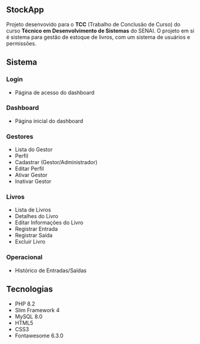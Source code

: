 ## StockApp
Projeto desenvovido para o **TCC** (Trabalho de Conclusão de Curso) do curso **Técnico em Desenvolvimento de Sistemas** do SENAI.
O projeto em si é sistema para gestão de estoque de livros, com um sistema de usuários e permissões.

## Sistema
### Login
* Página de acesso do dashboard
### Dashboard
* Página inicial do dashboard
### Gestores
* Lista do Gestor
* Perfil
* Cadastrar (Gestor/Administrador)
* Editar Perfil
* Ativar Gestor
* Inativar Gestor
### Livros
* Lista de Livros
* Detalhes do Livro
* Editar Informações do Livro
* Registrar Entrada
* Registrar Saída
* Excluir Livro
### Operacional
* Histórico de Entradas/Saídas

## Tecnologias
* PHP 8.2
* Slim Framework 4
* MySQL 8.0
* HTML5
* CSS3
* Fontawesome 6.3.0
